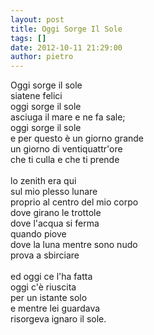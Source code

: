 ```yaml
---
layout: post
title: Oggi Sorge Il Sole
tags: []
date: 2012-10-11 21:29:00
author: pietro
---
```

Oggi sorge il sole<br/>siatene felici<br/>oggi sorge il sole<br/>asciuga il mare e ne fa sale;<br/>oggi sorge il sole<br/>e per questo è un giorno grande<br/>un giorno di ventiquattr'ore<br/>che ti culla e che ti prende<br/><br/>lo zenith era qui<br/>sul mio plesso lunare<br/>proprio al centro del mio corpo<br/>dove girano le trottole<br/>dove l'acqua si ferma<br/>quando piove<br/>dove la luna mentre sono nudo<br/>prova a sbirciare<br/><br/>ed oggi ce l'ha fatta<br/>oggi c'è riuscita<br/>per un istante solo<br/>e mentre lei guardava<br/>risorgeva ignaro il sole.
